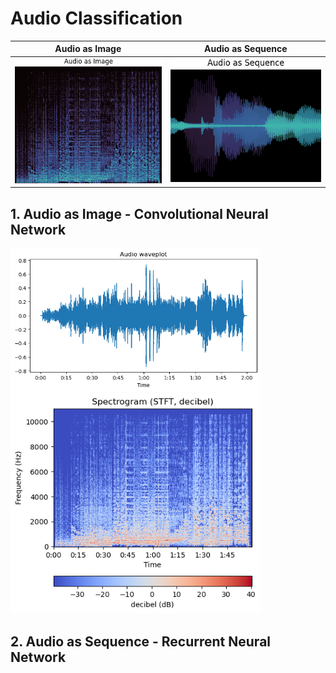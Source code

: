 # Audio Classification

| Audio as Image | Audio as Sequence  | 
|:--------------:|:------------------:|
| <img src="media/thumbnail_spectrogram.png" width=300px> | <img src="media/thumbnail_waveplot.png" width=300px> |


## 1. Audio as Image - Convolutional Neural Network


 <img src="media/waveplot.png" width=400px> 
 
 <img src="media/spectrogram.png" width=400px> 

## 2. Audio as Sequence - Recurrent Neural Network
